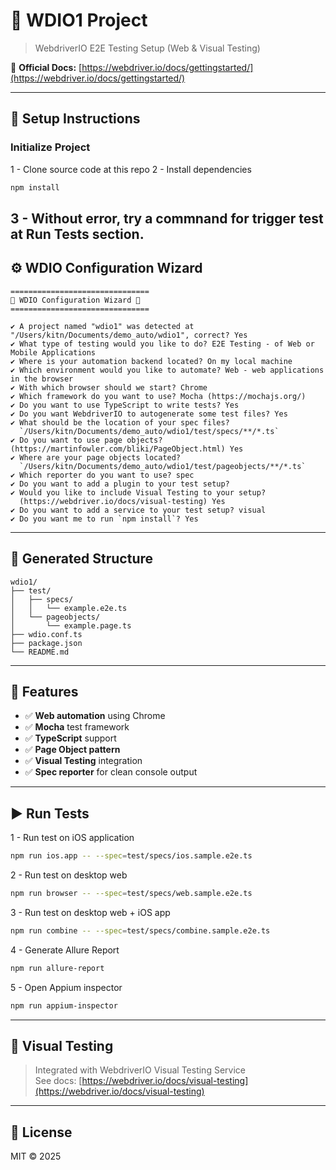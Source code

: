 # 🧪 WDIO1 Project

> WebdriverIO E2E Testing Setup (Web & Visual Testing)

📘 **Official Docs:** [https://webdriver.io/docs/gettingstarted/](https://webdriver.io/docs/gettingstarted/)

---

## 🚀 Setup Instructions

### Initialize Project
1 - Clone source code at this repo
2 - Install dependencies
```bash
npm install
```
3 - Without error, try a commnand for trigger test at Run Tests section.
---

## ⚙️ WDIO Configuration Wizard

```text
===============================
🤖 WDIO Configuration Wizard 🧙
===============================

✔ A project named "wdio1" was detected at "/Users/kitn/Documents/demo_auto/wdio1", correct? Yes  
✔ What type of testing would you like to do? E2E Testing - of Web or Mobile Applications  
✔ Where is your automation backend located? On my local machine  
✔ Which environment would you like to automate? Web - web applications in the browser  
✔ With which browser should we start? Chrome  
✔ Which framework do you want to use? Mocha (https://mochajs.org/)  
✔ Do you want to use TypeScript to write tests? Yes  
✔ Do you want WebdriverIO to autogenerate some test files? Yes  
✔ What should be the location of your spec files?  
  `/Users/kitn/Documents/demo_auto/wdio1/test/specs/**/*.ts`  
✔ Do you want to use page objects? (https://martinfowler.com/bliki/PageObject.html) Yes  
✔ Where are your page objects located?  
  `/Users/kitn/Documents/demo_auto/wdio1/test/pageobjects/**/*.ts`  
✔ Which reporter do you want to use? spec  
✔ Do you want to add a plugin to your test setup?  
✔ Would you like to include Visual Testing to your setup?  
  (https://webdriver.io/docs/visual-testing) Yes  
✔ Do you want to add a service to your test setup? visual  
✔ Do you want me to run `npm install`? Yes  
```

---

## 🧩 Generated Structure

```
wdio1/
├── test/
│   ├── specs/
│   │   └── example.e2e.ts
│   └── pageobjects/
│       └── example.page.ts
├── wdio.conf.ts
├── package.json
└── README.md
```

---

## 🧰 Features

- ✅ **Web automation** using Chrome  
- ✅ **Mocha** test framework  
- ✅ **TypeScript** support  
- ✅ **Page Object pattern**  
- ✅ **Visual Testing** integration  
- ✅ **Spec reporter** for clean console output

---

## ▶️ Run Tests

1 - Run test on iOS application
```bash
npm run ios.app -- --spec=test/specs/ios.sample.e2e.ts
```
2 - Run test on desktop web
```bash
npm run browser -- --spec=test/specs/web.sample.e2e.ts
```
3 - Run test on desktop web + iOS app
```bash
npm run combine -- --spec=test/specs/combine.sample.e2e.ts
```
4 - Generate Allure Report
```bash
npm run allure-report
```
5 - Open Appium inspector
```bash
npm run appium-inspector
```
---

## 📸 Visual Testing

> Integrated with WebdriverIO Visual Testing Service  
See docs: [https://webdriver.io/docs/visual-testing](https://webdriver.io/docs/visual-testing)

---

## 📄 License
MIT © 2025
